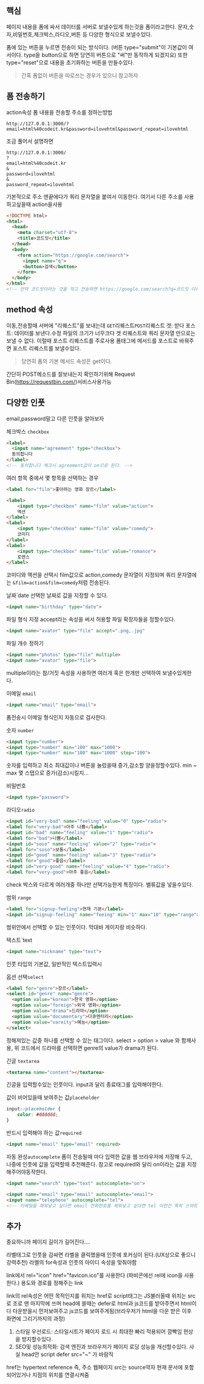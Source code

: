 ## 핵심
페이지 내용을 폼에 싸서 데이터를 서버로 보낼수있게 하는것을 폼이라고한다.
문자,숫자,비밀번호,체크박스,라디오,버튼 등 다양한 형식으로 보낼수있다. 

폼에 있는 버튼을 누르면 전송이 되는 방식이다. (버튼 type="submit"이 기본값이 여서이다. type을 button으로 하면 당연히 버튼으로 "써"만 동작하게 되겠지요)
또한 type="reset"으로 내용을 초기화하는 버튼을 만들수있다.
> 간혹 폼없이 버튼을 따로쓰는 경우가 있으니 참고하자

## 폼 전송하기
action속성
폼 내용을 전송할 주소를 정하는방법
```URL
http://127.0.0.1:3000/?email=html%40codeit.kr&password=ilovehtml&password_repeat=ilovehtml

```
조금 풀어서 설명하면
```URL
http://127.0.0.1:3000/
?
email=html%40codeit.kr
&
password=ilovehtml
&
password_repeat=ilovehtml

```
기본적으로 주소 맨끝에다가 쿼리 문자열을 붙여서 이동한다.
여기서 다른 주소를 사용하고싶을때 action을사용
```HTML
<!DOCTYPE html>
<html>
  <head>
    <meta charset="utf-8">
    <title>코드잇</title>
  </head>
  <body>
    <form action="https://google.com/search">
      <input name="q">
      <button>검색</button>
    </form>
  </body>
</html>
<!-- 만약 코드잇이라는 것을 적고 전송하면 https://google.com/search?q=코드잇 이라는 주소로 이동할것이다..-->
```

## method 속성
이동,전송할때 서버에 "리퀘스트"를 보내는데 `GET`리퀘스트`POST`리퀘스트
겟: 받다
포스트: 데이터를 보낸다.수정
파일의 크기가 너무크다 겟 리퀘스트와 쿼리 문자열 만으로는 보낼 수 없다. 이럴때 포스트 리퀘스트를 주로사용 폼태그에 메서드를 포스트로 바꿔주면 포스트 리퀘스트를 보낼수있다.

> 당연히 폼의 기본 메서드 속성은 get이다.

간단히 POST메소드를 잘보내는지 확인하기위해
Request Bin(https://requestbin.com/)서비스사용가능

## 다양한 인풋
email,password말고 다른 인풋을 알아보자

체크박스 `checkbox`
```HTML
<label>
  <input name="agreement" type="checkbox">
  동의합니다
</label>
<!-- 동의합니다 체크시 agreement값이 on으로 된다. -->
```

여러 항목 중에서 몇 항목을 선택하는 경우
```HTML
<label for="film">좋아하는 영화 장르</label>

<label>
	<input type="checkbox" name="film" value="action">
	액션
</label>
<label>
	<input type="checkbox" name="film" value="comedy">
	코미디
</label>
<label>
	<input type="checkbox" name="film" value="romance">
	로맨스
</label>
```
코미디와 액션을 선택시 film값으로 action,comedy 문자열이 지정되며 쿼리 문자열에는 `&film=action&film=comedy`처럼 전송된다.

날짜`date
선택한 날짜로 값을 지정할 수 있다.
```HTML
<input name="birthday" type="date">
```

파일 형식 지정
accept라는 속성을 써서 허용할 파일 확장자들을 정할수있다.
```HTML
<input name="avator" type="file" accept=".png,.jpg"
```

파일 개수 정하기
```HTML
<input name="photos" type="file" multiple>
<input name="avator" type="file">
```
multiple이라는 참/거짓 속성을 사용하면 여러개 혹은 한개만 선택하여 보낼수있게한다.

이메일 `email`
```HTML
<input name="email" type="email">
```
폼전송시 이메일 형식인지 자동으로 검사한다.

숫자 `number`
```HTML
<input type="number">
<input type="number" min="100" max="1000">
<input type="number" min="100" max="1000" step="100">
```
숫자를 입력하고 최소 최대값이나 버튼을 눌렀을때 증가,감소할 양을정할수있다.
min ~ max 몇 스탭으로 증가(감소)시킬지...

비밀번호
```HTML
<input type="password">
```

라디오`radio`
```HTML
<input id="very-bad" name="feeling" value="0" type="radio">
<label for="very-bad">아주 나쁨</label>
<input id="bad" name="feeling" value="1" type="radio">
<label for="bad">나쁨</label>
<input id="soso" name="feeling" value="2" type="radio">
<label for="soso">보통</label>
<input id="good" name="feeling" value="3" type="radio">
<label for="good">좋음</label>
<input id="very-good" name="feeling" value="4" type="radio">
<label for="very-good">아주 좋음</label>

```
check 박스와 다르게 여러개중 하나만 선택가능한게 특징이다. 밸류값을 넣을수있다.

범위 `range`
```HTML
<label for="signup-feeling">현재 기분</label>
<input id="signup-feeling" name="feeing" min="1" max="10" type="range">
```
범위안에서 선택할 수 있는 인풋이다.
막대바 게이지랑 비슷하다.

텍스트`text
```HTML
<input name="nickname" type="text">
```
인풋 타입의 기본값, 일반적인 텍스트입력시

옵션 선택`select`
```HTML
<label for="genre">장르</label>
<select id="genre" name="genre">
  <option value="korean">한국 영화</option>
  <option value="foreign">외국 영화</option>
  <option value="drama">드라마</option>
  <option value="documentary">다큐멘터리</option>
  <option value="vareity">예능</option>
</select>

```
정해져있는 값중 하나를 선택할 수 있는 태그이다. select > option > value 와 함께사용, 위 코드에서 드라마를 선택하면 genre의 value가 drama가 된다.

긴글 `textarea`
```HTML
<textarea name="content"></textarea>
```
긴글을 입력할수있는 인풋이다. input과 달리 종료태그를 입력해야한다.

값이 비어있을때 보여주는 값`placeholder`
```CSS
input::placeholder {
	color: #dddddd;
}
```

반드시 입력해야 하는 값`required`
```HTML
<input name="email" type="email" required>
```

자동 완성`autocomplete`
폼이 전송될때 마다 입력한 값을 웹 브라우저에 저장해 두고, 나중에 인풋에 값을 입력할때 추천해준다.
참고로 required와 달리 on이라는 값을 지정해주어야동작한다.
```HTML
<input name="search" type="text" autocomplete="on">
```
```HTMl
<input name="email" type="email" autocomplete="email">
<input name="telephone" autocomplete="tel">
<!-- 이메일을 채워넣고 싶다면 email 전화번호를 채워넣고 싶다면 tel 이런건 특히 스마트폰으로 사이트를 접속할 때 유용하겠지요? -->
```

## 추가
중요하니까 페이지 길이가 길어진다....

라벨태그로 인풋을 감싸면 라벨을 클릭했을때 인풋에 포커싱이 된다.(UX상으로 좋으니 강력추천)
라벨의 for속성과 인풋의 아이디 속성을 맞춰야함

link에서 rel="icon" href="favicon.ico"를 사용한다 (파비콘에선 rel에 icon을 사용한다.)
용도와 경로를 정해주는 link

link의 rel속성은 어떤 목적인지를 위치는 href로
script태그는 JS불러올때 위치는 src로 조로 맨 마지막에 쓰며
head에 쓸때는 defer로 html과 js코드를 받아주면서 html이 다 다운받을시 먼저보여주고 js코드를 보여주게됨(브라우저가 html을 다운 받은 이후 화면에 그리기까지의 과정)
1. 스타일 우선로드: 스타일시트가 페이지 로드 시 최대한 빠리 적용되어 깜빡임 현상을 방지할수있다.
2. SEO및 성능최적화: 검색 엔진과 브라우저가 페이지 로딩 성능을 개선할수있다.
사실 head안 script defer src="~" 가 바람직

href는 hypertext reference 즉, 주소 웹페이지
src는 source약자 현재 문서에 포함되어있거나 지점의 위치를 연결시켜줌